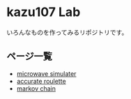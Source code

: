 # kazu107 Lab

いろんなものを作ってみるリポジトリです。

## ページ一覧

- [microwave simulater](https://lab.kazu107.net/microwave/)
- [accurate roulette](https://lab.kazu107.net/roulette/)
- [markov chain](https://lab.kazu107.net/markov/)

